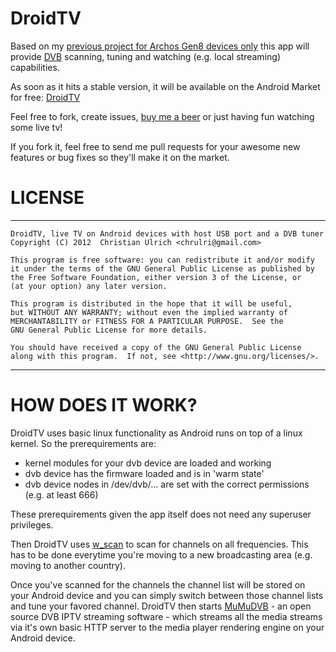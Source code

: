 DroidTV
=======

Based on my [previous project for Archos Gen8 devices only][1] this app will provide [DVB][4] scanning, tuning and watching (e.g. local streaming) capabilities.

As soon as it hits a stable version, it will be available on the Android Market for free: [DroidTV][2]


Feel free to fork, create issues, [buy me a beer][3] or just having fun watching some live tv!

If you fork it, feel free to send me pull requests for your awesome new features or bug fixes so they'll make it on the market.

LICENSE
=======
 ******************************************************************************
	DroidTV, live TV on Android devices with host USB port and a DVB tuner
	Copyright (C) 2012  Christian Ulrich <chrulri@gmail.com>

	This program is free software: you can redistribute it and/or modify
	it under the terms of the GNU General Public License as published by
	the Free Software Foundation, either version 3 of the License, or
	(at your option) any later version.

	This program is distributed in the hope that it will be useful,
	but WITHOUT ANY WARRANTY; without even the implied warranty of
	MERCHANTABILITY or FITNESS FOR A PARTICULAR PURPOSE.  See the
	GNU General Public License for more details.

	You should have received a copy of the GNU General Public License
	along with this program.  If not, see <http://www.gnu.org/licenses/>.
 ******************************************************************************

HOW DOES IT WORK?
=================
DroidTV uses basic linux functionality as Android runs on top of a linux kernel. So the prerequirements are:

* kernel modules for your dvb device are loaded and working
* dvb device has the firmware loaded and is in 'warm state'
* dvb device nodes in /dev/dvb/... are set with the correct permissions (e.g. at least 666)

These prerequirements given the app itself does not need any superuser privileges.

Then DroidTV uses [w_scan][5] to scan for channels on all frequencies.
This has to be done everytime you're moving to a new broadcasting area (e.g. moving to another country).

Once you've scanned for the channels the channel list will be stored on your Android device and you can
simply switch between those channel lists and tune your favored channel.
DroidTV then starts [MuMuDVB][6] - an open source DVB IPTV streaming software - which streams all the media streams via it's
own basic HTTP server to the media player rendering engine on your Android device.

[1]: http://code.google.com/p/archos-gen8-dvb/
[2]: https://market.android.com/details?id=com.chrulri.droidtv
[3]: https://www.paypal.com/cgi-bin/webscr?cmd=_donations&business=chrulri@gmail.com&item_name=droidtv
[4]: http://en.wikipedia.org/wiki/Digital_Video_Broadcasting
[5]: http://wirbel.htpc-forum.de/w_scan/index_en.html
[6]: http://mumudvb.braice.net